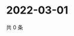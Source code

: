 # 2022-03-01

共 0 条

<!-- BEGIN WEIBO -->
<!-- 最后更新时间 Tue Mar 01 2022 13:13:34 GMT+0800 (China Standard Time) -->

<!-- END WEIBO -->

